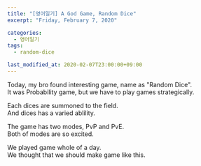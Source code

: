 ```yaml
---
title: "[영어일기] A God Game, Random Dice"
excerpt: "Friday, February 7, 2020"

categories:
  - 영어일기
tags:
  - random-dice

last_modified_at: 2020-02-07T23:00:00+09:00
---
```


Today, my bro found interesting game, name as "Random Dice".  
It was Probability game, but we have to play games strategically.  

Each dices are summoned to the field.  
And dices has a varied ablility.  

The game has two modes, PvP and PvE.  
Both of modes are so excited.  

We played game whole of a day.  
We thought that we should make game like this.  
